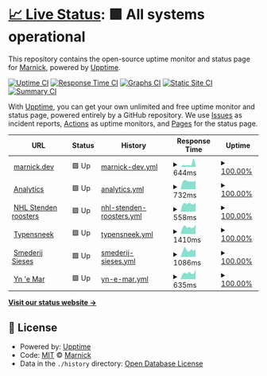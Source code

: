 # [📈 Live Status](https://status.marnick.dev): <!--live status--> **🟩 All systems operational**

This repository contains the open-source uptime monitor and status page for [Marnick](marnick.dev), powered by [Upptime](https://github.com/upptime/upptime).

[![Uptime CI](https://github.com/marnick-s/status/workflows/Uptime%20CI/badge.svg)](https://github.com/marnick-s/status/actions?query=workflow%3A%22Uptime+CI%22)
[![Response Time CI](https://github.com/marnick-s/status/workflows/Response%20Time%20CI/badge.svg)](https://github.com/marnick-s/status/actions?query=workflow%3A%22Response+Time+CI%22)
[![Graphs CI](https://github.com/marnick-s/status/workflows/Graphs%20CI/badge.svg)](https://github.com/marnick-s/status/actions?query=workflow%3A%22Graphs+CI%22)
[![Static Site CI](https://github.com/marnick-s/status/workflows/Static%20Site%20CI/badge.svg)](https://github.com/marnick-s/status/actions?query=workflow%3A%22Static+Site+CI%22)
[![Summary CI](https://github.com/marnick-s/status/workflows/Summary%20CI/badge.svg)](https://github.com/marnick-s/status/actions?query=workflow%3A%22Summary+CI%22)

With [Upptime](https://upptime.js.org), you can get your own unlimited and free uptime monitor and status page, powered entirely by a GitHub repository. We use [Issues](https://github.com/marnick-s/status/issues) as incident reports, [Actions](https://github.com/marnick-s/status/actions) as uptime monitors, and [Pages](https://status.marnick.dev) for the status page.

<!--start: status pages-->
<!-- This summary is generated by Upptime (https://github.com/upptime/upptime) -->
<!-- Do not edit this manually, your changes will be overwritten -->
<!-- prettier-ignore -->
| URL | Status | History | Response Time | Uptime |
| --- | ------ | ------- | ------------- | ------ |
| <img alt="" src="https://icons.duckduckgo.com/ip3/marnick.dev.ico" height="13"> [marnick.dev](https://marnick.dev) | 🟩 Up | [marnick-dev.yml](https://github.com/marnick-s/status/commits/HEAD/history/marnick-dev.yml) | <details><summary><img alt="Response time graph" src="./graphs/marnick-dev/response-time-week.png" height="20"> 644ms</summary><br><a href="https://status.marnick.dev/history/marnick-dev"><img alt="Response time 510" src="https://img.shields.io/endpoint?url=https%3A%2F%2Fraw.githubusercontent.com%2Fmarnick-s%2Fstatus%2FHEAD%2Fapi%2Fmarnick-dev%2Fresponse-time.json"></a><br><a href="https://status.marnick.dev/history/marnick-dev"><img alt="24-hour response time 406" src="https://img.shields.io/endpoint?url=https%3A%2F%2Fraw.githubusercontent.com%2Fmarnick-s%2Fstatus%2FHEAD%2Fapi%2Fmarnick-dev%2Fresponse-time-day.json"></a><br><a href="https://status.marnick.dev/history/marnick-dev"><img alt="7-day response time 644" src="https://img.shields.io/endpoint?url=https%3A%2F%2Fraw.githubusercontent.com%2Fmarnick-s%2Fstatus%2FHEAD%2Fapi%2Fmarnick-dev%2Fresponse-time-week.json"></a><br><a href="https://status.marnick.dev/history/marnick-dev"><img alt="30-day response time 555" src="https://img.shields.io/endpoint?url=https%3A%2F%2Fraw.githubusercontent.com%2Fmarnick-s%2Fstatus%2FHEAD%2Fapi%2Fmarnick-dev%2Fresponse-time-month.json"></a><br><a href="https://status.marnick.dev/history/marnick-dev"><img alt="1-year response time 510" src="https://img.shields.io/endpoint?url=https%3A%2F%2Fraw.githubusercontent.com%2Fmarnick-s%2Fstatus%2FHEAD%2Fapi%2Fmarnick-dev%2Fresponse-time-year.json"></a></details> | <details><summary><a href="https://status.marnick.dev/history/marnick-dev">100.00%</a></summary><a href="https://status.marnick.dev/history/marnick-dev"><img alt="All-time uptime 100.00%" src="https://img.shields.io/endpoint?url=https%3A%2F%2Fraw.githubusercontent.com%2Fmarnick-s%2Fstatus%2FHEAD%2Fapi%2Fmarnick-dev%2Fuptime.json"></a><br><a href="https://status.marnick.dev/history/marnick-dev"><img alt="24-hour uptime 100.00%" src="https://img.shields.io/endpoint?url=https%3A%2F%2Fraw.githubusercontent.com%2Fmarnick-s%2Fstatus%2FHEAD%2Fapi%2Fmarnick-dev%2Fuptime-day.json"></a><br><a href="https://status.marnick.dev/history/marnick-dev"><img alt="7-day uptime 100.00%" src="https://img.shields.io/endpoint?url=https%3A%2F%2Fraw.githubusercontent.com%2Fmarnick-s%2Fstatus%2FHEAD%2Fapi%2Fmarnick-dev%2Fuptime-week.json"></a><br><a href="https://status.marnick.dev/history/marnick-dev"><img alt="30-day uptime 100.00%" src="https://img.shields.io/endpoint?url=https%3A%2F%2Fraw.githubusercontent.com%2Fmarnick-s%2Fstatus%2FHEAD%2Fapi%2Fmarnick-dev%2Fuptime-month.json"></a><br><a href="https://status.marnick.dev/history/marnick-dev"><img alt="1-year uptime 100.00%" src="https://img.shields.io/endpoint?url=https%3A%2F%2Fraw.githubusercontent.com%2Fmarnick-s%2Fstatus%2FHEAD%2Fapi%2Fmarnick-dev%2Fuptime-year.json"></a></details>
| <img alt="" src="https://icons.duckduckgo.com/ip3/analytics.marnick.dev.ico" height="13"> [Analytics](https://analytics.marnick.dev) | 🟩 Up | [analytics.yml](https://github.com/marnick-s/status/commits/HEAD/history/analytics.yml) | <details><summary><img alt="Response time graph" src="./graphs/analytics/response-time-week.png" height="20"> 732ms</summary><br><a href="https://status.marnick.dev/history/analytics"><img alt="Response time 844" src="https://img.shields.io/endpoint?url=https%3A%2F%2Fraw.githubusercontent.com%2Fmarnick-s%2Fstatus%2FHEAD%2Fapi%2Fanalytics%2Fresponse-time.json"></a><br><a href="https://status.marnick.dev/history/analytics"><img alt="24-hour response time 798" src="https://img.shields.io/endpoint?url=https%3A%2F%2Fraw.githubusercontent.com%2Fmarnick-s%2Fstatus%2FHEAD%2Fapi%2Fanalytics%2Fresponse-time-day.json"></a><br><a href="https://status.marnick.dev/history/analytics"><img alt="7-day response time 732" src="https://img.shields.io/endpoint?url=https%3A%2F%2Fraw.githubusercontent.com%2Fmarnick-s%2Fstatus%2FHEAD%2Fapi%2Fanalytics%2Fresponse-time-week.json"></a><br><a href="https://status.marnick.dev/history/analytics"><img alt="30-day response time 904" src="https://img.shields.io/endpoint?url=https%3A%2F%2Fraw.githubusercontent.com%2Fmarnick-s%2Fstatus%2FHEAD%2Fapi%2Fanalytics%2Fresponse-time-month.json"></a><br><a href="https://status.marnick.dev/history/analytics"><img alt="1-year response time 844" src="https://img.shields.io/endpoint?url=https%3A%2F%2Fraw.githubusercontent.com%2Fmarnick-s%2Fstatus%2FHEAD%2Fapi%2Fanalytics%2Fresponse-time-year.json"></a></details> | <details><summary><a href="https://status.marnick.dev/history/analytics">100.00%</a></summary><a href="https://status.marnick.dev/history/analytics"><img alt="All-time uptime 100.00%" src="https://img.shields.io/endpoint?url=https%3A%2F%2Fraw.githubusercontent.com%2Fmarnick-s%2Fstatus%2FHEAD%2Fapi%2Fanalytics%2Fuptime.json"></a><br><a href="https://status.marnick.dev/history/analytics"><img alt="24-hour uptime 100.00%" src="https://img.shields.io/endpoint?url=https%3A%2F%2Fraw.githubusercontent.com%2Fmarnick-s%2Fstatus%2FHEAD%2Fapi%2Fanalytics%2Fuptime-day.json"></a><br><a href="https://status.marnick.dev/history/analytics"><img alt="7-day uptime 100.00%" src="https://img.shields.io/endpoint?url=https%3A%2F%2Fraw.githubusercontent.com%2Fmarnick-s%2Fstatus%2FHEAD%2Fapi%2Fanalytics%2Fuptime-week.json"></a><br><a href="https://status.marnick.dev/history/analytics"><img alt="30-day uptime 100.00%" src="https://img.shields.io/endpoint?url=https%3A%2F%2Fraw.githubusercontent.com%2Fmarnick-s%2Fstatus%2FHEAD%2Fapi%2Fanalytics%2Fuptime-month.json"></a><br><a href="https://status.marnick.dev/history/analytics"><img alt="1-year uptime 100.00%" src="https://img.shields.io/endpoint?url=https%3A%2F%2Fraw.githubusercontent.com%2Fmarnick-s%2Fstatus%2FHEAD%2Fapi%2Fanalytics%2Fuptime-year.json"></a></details>
| <img alt="" src="https://icons.duckduckgo.com/ip3/nhlstendenroosters.nl.ico" height="13"> [NHL Stenden roosters](https://nhlstendenroosters.nl) | 🟩 Up | [nhl-stenden-roosters.yml](https://github.com/marnick-s/status/commits/HEAD/history/nhl-stenden-roosters.yml) | <details><summary><img alt="Response time graph" src="./graphs/nhl-stenden-roosters/response-time-week.png" height="20"> 558ms</summary><br><a href="https://status.marnick.dev/history/nhl-stenden-roosters"><img alt="Response time 789" src="https://img.shields.io/endpoint?url=https%3A%2F%2Fraw.githubusercontent.com%2Fmarnick-s%2Fstatus%2FHEAD%2Fapi%2Fnhl-stenden-roosters%2Fresponse-time.json"></a><br><a href="https://status.marnick.dev/history/nhl-stenden-roosters"><img alt="24-hour response time 608" src="https://img.shields.io/endpoint?url=https%3A%2F%2Fraw.githubusercontent.com%2Fmarnick-s%2Fstatus%2FHEAD%2Fapi%2Fnhl-stenden-roosters%2Fresponse-time-day.json"></a><br><a href="https://status.marnick.dev/history/nhl-stenden-roosters"><img alt="7-day response time 558" src="https://img.shields.io/endpoint?url=https%3A%2F%2Fraw.githubusercontent.com%2Fmarnick-s%2Fstatus%2FHEAD%2Fapi%2Fnhl-stenden-roosters%2Fresponse-time-week.json"></a><br><a href="https://status.marnick.dev/history/nhl-stenden-roosters"><img alt="30-day response time 725" src="https://img.shields.io/endpoint?url=https%3A%2F%2Fraw.githubusercontent.com%2Fmarnick-s%2Fstatus%2FHEAD%2Fapi%2Fnhl-stenden-roosters%2Fresponse-time-month.json"></a><br><a href="https://status.marnick.dev/history/nhl-stenden-roosters"><img alt="1-year response time 789" src="https://img.shields.io/endpoint?url=https%3A%2F%2Fraw.githubusercontent.com%2Fmarnick-s%2Fstatus%2FHEAD%2Fapi%2Fnhl-stenden-roosters%2Fresponse-time-year.json"></a></details> | <details><summary><a href="https://status.marnick.dev/history/nhl-stenden-roosters">100.00%</a></summary><a href="https://status.marnick.dev/history/nhl-stenden-roosters"><img alt="All-time uptime 99.94%" src="https://img.shields.io/endpoint?url=https%3A%2F%2Fraw.githubusercontent.com%2Fmarnick-s%2Fstatus%2FHEAD%2Fapi%2Fnhl-stenden-roosters%2Fuptime.json"></a><br><a href="https://status.marnick.dev/history/nhl-stenden-roosters"><img alt="24-hour uptime 100.00%" src="https://img.shields.io/endpoint?url=https%3A%2F%2Fraw.githubusercontent.com%2Fmarnick-s%2Fstatus%2FHEAD%2Fapi%2Fnhl-stenden-roosters%2Fuptime-day.json"></a><br><a href="https://status.marnick.dev/history/nhl-stenden-roosters"><img alt="7-day uptime 100.00%" src="https://img.shields.io/endpoint?url=https%3A%2F%2Fraw.githubusercontent.com%2Fmarnick-s%2Fstatus%2FHEAD%2Fapi%2Fnhl-stenden-roosters%2Fuptime-week.json"></a><br><a href="https://status.marnick.dev/history/nhl-stenden-roosters"><img alt="30-day uptime 100.00%" src="https://img.shields.io/endpoint?url=https%3A%2F%2Fraw.githubusercontent.com%2Fmarnick-s%2Fstatus%2FHEAD%2Fapi%2Fnhl-stenden-roosters%2Fuptime-month.json"></a><br><a href="https://status.marnick.dev/history/nhl-stenden-roosters"><img alt="1-year uptime 99.94%" src="https://img.shields.io/endpoint?url=https%3A%2F%2Fraw.githubusercontent.com%2Fmarnick-s%2Fstatus%2FHEAD%2Fapi%2Fnhl-stenden-roosters%2Fuptime-year.json"></a></details>
| <img alt="" src="https://icons.duckduckgo.com/ip3/typensneek.nl.ico" height="13"> [Typensneek](https://typensneek.nl) | 🟩 Up | [typensneek.yml](https://github.com/marnick-s/status/commits/HEAD/history/typensneek.yml) | <details><summary><img alt="Response time graph" src="./graphs/typensneek/response-time-week.png" height="20"> 1410ms</summary><br><a href="https://status.marnick.dev/history/typensneek"><img alt="Response time 1701" src="https://img.shields.io/endpoint?url=https%3A%2F%2Fraw.githubusercontent.com%2Fmarnick-s%2Fstatus%2FHEAD%2Fapi%2Ftypensneek%2Fresponse-time.json"></a><br><a href="https://status.marnick.dev/history/typensneek"><img alt="24-hour response time 1840" src="https://img.shields.io/endpoint?url=https%3A%2F%2Fraw.githubusercontent.com%2Fmarnick-s%2Fstatus%2FHEAD%2Fapi%2Ftypensneek%2Fresponse-time-day.json"></a><br><a href="https://status.marnick.dev/history/typensneek"><img alt="7-day response time 1410" src="https://img.shields.io/endpoint?url=https%3A%2F%2Fraw.githubusercontent.com%2Fmarnick-s%2Fstatus%2FHEAD%2Fapi%2Ftypensneek%2Fresponse-time-week.json"></a><br><a href="https://status.marnick.dev/history/typensneek"><img alt="30-day response time 1787" src="https://img.shields.io/endpoint?url=https%3A%2F%2Fraw.githubusercontent.com%2Fmarnick-s%2Fstatus%2FHEAD%2Fapi%2Ftypensneek%2Fresponse-time-month.json"></a><br><a href="https://status.marnick.dev/history/typensneek"><img alt="1-year response time 1701" src="https://img.shields.io/endpoint?url=https%3A%2F%2Fraw.githubusercontent.com%2Fmarnick-s%2Fstatus%2FHEAD%2Fapi%2Ftypensneek%2Fresponse-time-year.json"></a></details> | <details><summary><a href="https://status.marnick.dev/history/typensneek">100.00%</a></summary><a href="https://status.marnick.dev/history/typensneek"><img alt="All-time uptime 99.98%" src="https://img.shields.io/endpoint?url=https%3A%2F%2Fraw.githubusercontent.com%2Fmarnick-s%2Fstatus%2FHEAD%2Fapi%2Ftypensneek%2Fuptime.json"></a><br><a href="https://status.marnick.dev/history/typensneek"><img alt="24-hour uptime 100.00%" src="https://img.shields.io/endpoint?url=https%3A%2F%2Fraw.githubusercontent.com%2Fmarnick-s%2Fstatus%2FHEAD%2Fapi%2Ftypensneek%2Fuptime-day.json"></a><br><a href="https://status.marnick.dev/history/typensneek"><img alt="7-day uptime 100.00%" src="https://img.shields.io/endpoint?url=https%3A%2F%2Fraw.githubusercontent.com%2Fmarnick-s%2Fstatus%2FHEAD%2Fapi%2Ftypensneek%2Fuptime-week.json"></a><br><a href="https://status.marnick.dev/history/typensneek"><img alt="30-day uptime 100.00%" src="https://img.shields.io/endpoint?url=https%3A%2F%2Fraw.githubusercontent.com%2Fmarnick-s%2Fstatus%2FHEAD%2Fapi%2Ftypensneek%2Fuptime-month.json"></a><br><a href="https://status.marnick.dev/history/typensneek"><img alt="1-year uptime 99.98%" src="https://img.shields.io/endpoint?url=https%3A%2F%2Fraw.githubusercontent.com%2Fmarnick-s%2Fstatus%2FHEAD%2Fapi%2Ftypensneek%2Fuptime-year.json"></a></details>
| <img alt="" src="https://icons.duckduckgo.com/ip3/smederijsieses.nl.ico" height="13"> [Smederij Sieses](https://smederijsieses.nl) | 🟩 Up | [smederij-sieses.yml](https://github.com/marnick-s/status/commits/HEAD/history/smederij-sieses.yml) | <details><summary><img alt="Response time graph" src="./graphs/smederij-sieses/response-time-week.png" height="20"> 1086ms</summary><br><a href="https://status.marnick.dev/history/smederij-sieses"><img alt="Response time 1415" src="https://img.shields.io/endpoint?url=https%3A%2F%2Fraw.githubusercontent.com%2Fmarnick-s%2Fstatus%2FHEAD%2Fapi%2Fsmederij-sieses%2Fresponse-time.json"></a><br><a href="https://status.marnick.dev/history/smederij-sieses"><img alt="24-hour response time 1211" src="https://img.shields.io/endpoint?url=https%3A%2F%2Fraw.githubusercontent.com%2Fmarnick-s%2Fstatus%2FHEAD%2Fapi%2Fsmederij-sieses%2Fresponse-time-day.json"></a><br><a href="https://status.marnick.dev/history/smederij-sieses"><img alt="7-day response time 1086" src="https://img.shields.io/endpoint?url=https%3A%2F%2Fraw.githubusercontent.com%2Fmarnick-s%2Fstatus%2FHEAD%2Fapi%2Fsmederij-sieses%2Fresponse-time-week.json"></a><br><a href="https://status.marnick.dev/history/smederij-sieses"><img alt="30-day response time 1552" src="https://img.shields.io/endpoint?url=https%3A%2F%2Fraw.githubusercontent.com%2Fmarnick-s%2Fstatus%2FHEAD%2Fapi%2Fsmederij-sieses%2Fresponse-time-month.json"></a><br><a href="https://status.marnick.dev/history/smederij-sieses"><img alt="1-year response time 1415" src="https://img.shields.io/endpoint?url=https%3A%2F%2Fraw.githubusercontent.com%2Fmarnick-s%2Fstatus%2FHEAD%2Fapi%2Fsmederij-sieses%2Fresponse-time-year.json"></a></details> | <details><summary><a href="https://status.marnick.dev/history/smederij-sieses">100.00%</a></summary><a href="https://status.marnick.dev/history/smederij-sieses"><img alt="All-time uptime 100.00%" src="https://img.shields.io/endpoint?url=https%3A%2F%2Fraw.githubusercontent.com%2Fmarnick-s%2Fstatus%2FHEAD%2Fapi%2Fsmederij-sieses%2Fuptime.json"></a><br><a href="https://status.marnick.dev/history/smederij-sieses"><img alt="24-hour uptime 100.00%" src="https://img.shields.io/endpoint?url=https%3A%2F%2Fraw.githubusercontent.com%2Fmarnick-s%2Fstatus%2FHEAD%2Fapi%2Fsmederij-sieses%2Fuptime-day.json"></a><br><a href="https://status.marnick.dev/history/smederij-sieses"><img alt="7-day uptime 100.00%" src="https://img.shields.io/endpoint?url=https%3A%2F%2Fraw.githubusercontent.com%2Fmarnick-s%2Fstatus%2FHEAD%2Fapi%2Fsmederij-sieses%2Fuptime-week.json"></a><br><a href="https://status.marnick.dev/history/smederij-sieses"><img alt="30-day uptime 100.00%" src="https://img.shields.io/endpoint?url=https%3A%2F%2Fraw.githubusercontent.com%2Fmarnick-s%2Fstatus%2FHEAD%2Fapi%2Fsmederij-sieses%2Fuptime-month.json"></a><br><a href="https://status.marnick.dev/history/smederij-sieses"><img alt="1-year uptime 100.00%" src="https://img.shields.io/endpoint?url=https%3A%2F%2Fraw.githubusercontent.com%2Fmarnick-s%2Fstatus%2FHEAD%2Fapi%2Fsmederij-sieses%2Fuptime-year.json"></a></details>
| <img alt="" src="https://icons.duckduckgo.com/ip3/ynemar.nl.ico" height="13"> [Yn 'e Mar](https://ynemar.nl) | 🟩 Up | [yn-e-mar.yml](https://github.com/marnick-s/status/commits/HEAD/history/yn-e-mar.yml) | <details><summary><img alt="Response time graph" src="./graphs/yn-e-mar/response-time-week.png" height="20"> 635ms</summary><br><a href="https://status.marnick.dev/history/yn-e-mar"><img alt="Response time 855" src="https://img.shields.io/endpoint?url=https%3A%2F%2Fraw.githubusercontent.com%2Fmarnick-s%2Fstatus%2FHEAD%2Fapi%2Fyn-e-mar%2Fresponse-time.json"></a><br><a href="https://status.marnick.dev/history/yn-e-mar"><img alt="24-hour response time 958" src="https://img.shields.io/endpoint?url=https%3A%2F%2Fraw.githubusercontent.com%2Fmarnick-s%2Fstatus%2FHEAD%2Fapi%2Fyn-e-mar%2Fresponse-time-day.json"></a><br><a href="https://status.marnick.dev/history/yn-e-mar"><img alt="7-day response time 635" src="https://img.shields.io/endpoint?url=https%3A%2F%2Fraw.githubusercontent.com%2Fmarnick-s%2Fstatus%2FHEAD%2Fapi%2Fyn-e-mar%2Fresponse-time-week.json"></a><br><a href="https://status.marnick.dev/history/yn-e-mar"><img alt="30-day response time 704" src="https://img.shields.io/endpoint?url=https%3A%2F%2Fraw.githubusercontent.com%2Fmarnick-s%2Fstatus%2FHEAD%2Fapi%2Fyn-e-mar%2Fresponse-time-month.json"></a><br><a href="https://status.marnick.dev/history/yn-e-mar"><img alt="1-year response time 855" src="https://img.shields.io/endpoint?url=https%3A%2F%2Fraw.githubusercontent.com%2Fmarnick-s%2Fstatus%2FHEAD%2Fapi%2Fyn-e-mar%2Fresponse-time-year.json"></a></details> | <details><summary><a href="https://status.marnick.dev/history/yn-e-mar">100.00%</a></summary><a href="https://status.marnick.dev/history/yn-e-mar"><img alt="All-time uptime 99.93%" src="https://img.shields.io/endpoint?url=https%3A%2F%2Fraw.githubusercontent.com%2Fmarnick-s%2Fstatus%2FHEAD%2Fapi%2Fyn-e-mar%2Fuptime.json"></a><br><a href="https://status.marnick.dev/history/yn-e-mar"><img alt="24-hour uptime 100.00%" src="https://img.shields.io/endpoint?url=https%3A%2F%2Fraw.githubusercontent.com%2Fmarnick-s%2Fstatus%2FHEAD%2Fapi%2Fyn-e-mar%2Fuptime-day.json"></a><br><a href="https://status.marnick.dev/history/yn-e-mar"><img alt="7-day uptime 100.00%" src="https://img.shields.io/endpoint?url=https%3A%2F%2Fraw.githubusercontent.com%2Fmarnick-s%2Fstatus%2FHEAD%2Fapi%2Fyn-e-mar%2Fuptime-week.json"></a><br><a href="https://status.marnick.dev/history/yn-e-mar"><img alt="30-day uptime 100.00%" src="https://img.shields.io/endpoint?url=https%3A%2F%2Fraw.githubusercontent.com%2Fmarnick-s%2Fstatus%2FHEAD%2Fapi%2Fyn-e-mar%2Fuptime-month.json"></a><br><a href="https://status.marnick.dev/history/yn-e-mar"><img alt="1-year uptime 99.93%" src="https://img.shields.io/endpoint?url=https%3A%2F%2Fraw.githubusercontent.com%2Fmarnick-s%2Fstatus%2FHEAD%2Fapi%2Fyn-e-mar%2Fuptime-year.json"></a></details>

<!--end: status pages-->

[**Visit our status website →**](https://status.marnick.dev)

## 📄 License

- Powered by: [Upptime](https://github.com/upptime/upptime)
- Code: [MIT](./LICENSE) © [Marnick](marnick.dev)
- Data in the `./history` directory: [Open Database License](https://opendatacommons.org/licenses/odbl/1-0/)
